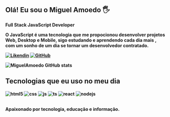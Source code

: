 ## Olá! Eu sou o Miguel Amoedo 🖐️

<b>Full Stack JavaScript Developer<b>

<b>O JavaScript é uma tecnologia que me propocionou desenvolver projetos Web, Desktop e Mobile, sigo estudando e aprendendo cada dia mais , com um sonho de um dia se tornar um desenvolvedor contratado.</b>

[![Likendin](https://img.shields.io/badge/LinkedIn-0077B5?style=for-the-badge&logo=linkedin&logoColor=white)](https://www.linkedin.com/in/miguel-amoedo-08a184217/)
[![GitHub](https://img.shields.io/badge/GitHub-100000?style=for-the-badge&logo=github&logoColor=white)](https://github.com/MiguelAmoedo)

![MiguelAmoedo GitHub stats](https://github-readme-stats.vercel.app/api?username=MiguelAmoedo&show_icons=true&theme=dracula&count_private=true)

## Tecnologias que eu uso no meu dia

<div style="display: inline_block">
  <img align="center" alt="html5" src="https://img.shields.io/badge/HTML5-E34F26?style=for-the-badge&logo=html5&logoColor=white" />
  <img align="center" alt="css" src="https://img.shields.io/badge/CSS3-1572B6?style=for-the-badge&logo=css3&logoColor=white" />
  <img align="center" alt="js" src="https://img.shields.io/badge/JavaScript-F7DF1E?style=for-the-badge&logo=javascript&logoColor=black" />
  <img align="center" alt="ts" src="https://img.shields.io/badge/TypeScript-007ACC?style=for-the-badge&logo=typescript&logoColor=white" />
  <img align="center" alt="react" src="https://img.shields.io/badge/React-20232A?style=for-the-badge&logo=react&logoColor=61DAFB" />
  <img align="center" alt="nodejs" src="https://img.shields.io/badge/Node.js-43853D?style=for-the-badge&logo=node.js&logoColor=white" />
</div><br/>

Apaixonado por tecnologia, educação e informação.

